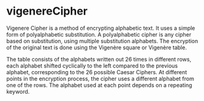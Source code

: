 # vigenereCipher

Vigenere Cipher is a method of encrypting alphabetic text. It uses a simple form of polyalphabetic substitution. A polyalphabetic cipher is any cipher based on substitution, using multiple substitution alphabets. The encryption of the original text is done using the Vigenère square or Vigenère table.

The table consists of the alphabets written out 26 times in different rows, each alphabet shifted cyclically to the left compared to the previous alphabet, corresponding to the 26 possible Caesar Ciphers.
At different points in the encryption process, the cipher uses a different alphabet from one of the rows.
The alphabet used at each point depends on a repeating keyword.